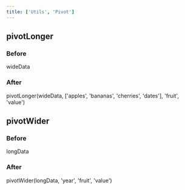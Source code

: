 ```yaml
---
title: ['Utils', 'Pivot']
---
```


<script lang="ts">
	import Preview from '$lib/docs/Preview.svelte';
	import { pivotLonger, pivotWider } from '$lib/utils/pivot';
	import { wideData, longData } from '$lib/utils/genData';

	const wideDataDisplay = JSON.stringify(wideData, null, 2);
	const longDataDisplay = JSON.stringify(longData, null, 2);

	const pivotLongerResult = pivotLonger(wideData, ['apples', 'bananas', 'cherries', 'dates'], 'fruit', 'value');
	const pivotLongerDisplay = JSON.stringify(pivotLongerResult, null, 2);

	const pivotWiderResult = pivotWider(longData, 'year', 'fruit', 'value');
	const pivotWiderDisplay = JSON.stringify(pivotWiderResult, null, 2);
</script>

## pivotLonger

### Before

<Preview code={wideDataDisplay} highlight>
  wideData
</Preview>

### After

<Preview code={pivotLongerDisplay} highlight>
	pivotLonger(wideData, ['apples', 'bananas', 'cherries', 'dates'], 'fruit', 'value')
</Preview>

## pivotWider

### Before

<Preview code={longDataDisplay} highlight>
  longData
</Preview>

### After

<Preview code={pivotWiderDisplay} highlight>
	pivotWider(longData, 'year', 'fruit', 'value')
</Preview>
